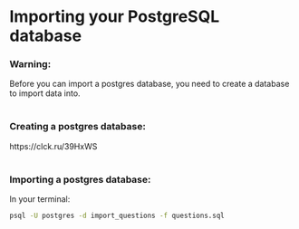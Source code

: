 # Importing your PostgreSQL database

### Warning: 
<div>
	Before you can import a postgres database, you need to create a database to import data into.
	<br>
	<br>
</div>

### Creating a postgres database:
<div>
	https://clck.ru/39HxWS
</div>

<br>

###	Importing a postgres database:

<div>
	In your terminal:
</div>

```sh
psql -U postgres -d import_questions -f questions.sql
```

